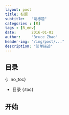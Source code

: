 ```yaml
---
layout: post
title: 标题
subtitle:   "副标题"
categories : [R]
tags : [R_env]
date:       2016-01-01
author:     "Bruce Zhao"
header-img: "/img/post/..."
description: "简单描述"
---
```


## 目录
{: .no_toc}

* 目录
{:toc}

## 开始

